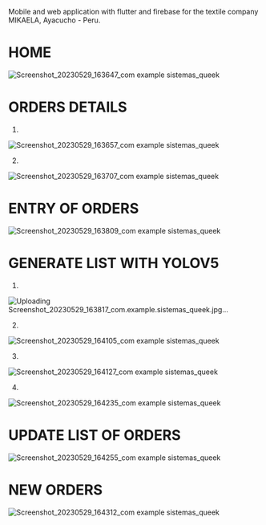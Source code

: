 Mobile and web application with flutter and firebase for the textile company MIKAELA, Ayacucho - Peru.


# HOME

![Screenshot_20230529_163647_com example sistemas_queek](https://github.com/Patahu/System_queek/assets/55921419/8ade2fc3-e9cb-4a56-9af5-82cba0678284)

# ORDERS DETAILS
1.

![Screenshot_20230529_163657_com example sistemas_queek](https://github.com/Patahu/System_queek/assets/55921419/78557011-5f69-4f2b-b2bb-8ffbe27ecebe)

2.


![Screenshot_20230529_163707_com example sistemas_queek](https://github.com/Patahu/System_queek/assets/55921419/bdada4ee-303d-4a14-9937-da6a336b44f7)


# ENTRY OF ORDERS


![Screenshot_20230529_163809_com example sistemas_queek](https://github.com/Patahu/System_queek/assets/55921419/3b4b5f1d-3de1-4ea4-8db2-78581f42f826)

# GENERATE LIST WITH YOLOV5

1.

![Uploading Screenshot_20230529_163817_com.example.sistemas_queek.jpg…]()

2.

![Screenshot_20230529_164105_com example sistemas_queek](https://github.com/Patahu/System_queek/assets/55921419/16374cf0-34f5-4e60-a32d-f4568255bb93)

3.

![Screenshot_20230529_164127_com example sistemas_queek](https://github.com/Patahu/System_queek/assets/55921419/03aef7bf-8d37-4bb4-9b09-c6592ea2b721)

4.

![Screenshot_20230529_164235_com example sistemas_queek](https://github.com/Patahu/System_queek/assets/55921419/6741d34f-1b0a-4b0c-b93e-ebe7fff53a9b)

# UPDATE LIST OF ORDERS

![Screenshot_20230529_164255_com example sistemas_queek](https://github.com/Patahu/System_queek/assets/55921419/3b269ebe-71d5-4402-a1fd-a30dc84bad2b)


# NEW ORDERS


![Screenshot_20230529_164312_com example sistemas_queek](https://github.com/Patahu/System_queek/assets/55921419/c319fdca-6bbf-4033-91b5-72cb7929817c)
